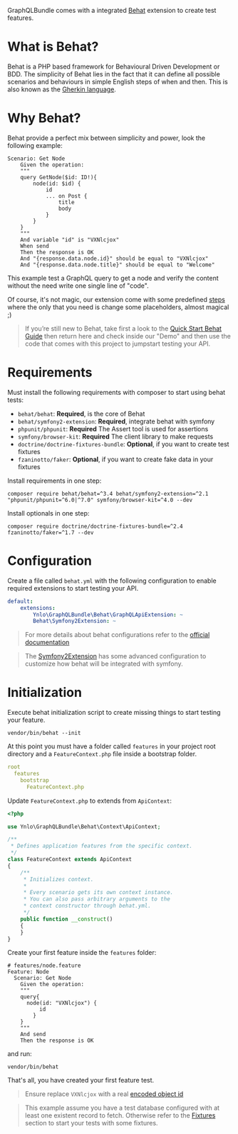 GraphQLBundle comes with a integrated [Behat](http://behat.org) extension to create test features.

# What is Behat?

Behat is a PHP based framework for Behavioural Driven Development or BDD. 
The simplicity of Behat lies in the fact that it can define 
all possible scenarios and behaviours in simple English steps of when and then. 
This is also known as the [Gherkin language](http://behat.org/en/latest/user_guide/gherkin.html).

# Why Behat?

Behat provide a perfect mix between simplicity and power, look the following example:

````gherkin
Scenario: Get Node
    Given the operation:
    """
    query GetNode($id: ID!){
        node(id: $id) {
            id
            ... on Post {
                title
                body
            }
        }
    }
    """
    And variable "id" is "VXNlcjox"
    When send
    Then the response is OK
    And "{response.data.node.id}" should be equal to "VXNlcjox"
    And "{response.data.node.title}" should be equal to "Welcome"
````    
This example test a GraphQL query to get a node and verify
the content without the need write one single line of "code".

Of course, it's not magic, our extension come with some predefined 
[steps](03_Predefined_Steps.md) 
where the only that you need is change some placeholders, almost magical ;)

> If you’re still new to Behat, take first a look to the 
[Quick Start Behat Guide](http://behat.org/en/latest/quick_start.html)
 then return here and check inside our "Demo" and then use the code 
 that comes with this project to jumpstart testing your API.
 
# Requirements

Must install the following requirements with composer to start using behat tests:

- `behat/behat`: **Required**, is the core of Behat
- `behat/symfony2-extension`: **Required**, integrate behat with symfony
- `phpunit/phpunit`: **Required** The Assert tool is used for assertions
- `symfony/browser-kit`: **Required** The client library to make requests
- `doctrine/doctrine-fixtures-bundle`: **Optional**, if you want to create test fixtures
- `fzaninotto/faker`: **Optional**, if you want to create fake data in your fixtures

Install requirements in one step:

    composer require behat/behat=^3.4 behat/symfony2-extension=^2.1 "phpunit/phpunit=^6.0|^7.0" symfony/browser-kit=^4.0 --dev

Install optionals in one step:

    composer require doctrine/doctrine-fixtures-bundle=^2.4 fzaninotto/faker=^1.7 --dev
    
# Configuration

Create a file called `behat.yml` with the following configuration 
to enable required extensions to start testing your API.

````yaml
default: 
    extensions:
        Ynlo\GraphQLBundle\Behat\GraphQLApiExtension: ~
        Behat\Symfony2Extension: ~
````
> For more details about behat configurations refer
 to the [official documentation](http://behat.org/en/latest/user_guide/configuration.html)

> The [Symfony2Extension](https://github.com/Behat/Symfony2Extension) has some advanced configuration 
to customize how behat will be integrated with symfony.

# Initialization

Execute behat initialization script to create missing things 
to start testing your feature.

    vendor/bin/behat --init
    
At this point you must have a folder called `features` in your project root directory
and a `FeatureContext.php` file inside a bootstrap folder.

````yaml
root
  features
    bootstrap
      FeatureContext.php
````

Update `FeatureContext.php` to extends from `ApiContext`:

````php
<?php

use Ynlo\GraphQLBundle\Behat\Context\ApiContext;

/**
 * Defines application features from the specific context.
 */
class FeatureContext extends ApiContext
{
    /**
     * Initializes context.
     *
     * Every scenario gets its own context instance.
     * You can also pass arbitrary arguments to the
     * context constructor through behat.yml.
     */
    public function __construct()
    {
    }
}
````

Create your first feature inside the `features` folder:
````gherkin
# features/node.feature
Feature: Node
  Scenario: Get Node
    Given the operation:
    """
    query{
      node(id: "VXNlcjox") {
          id
        }
    }
    """
    And send
    Then the response is OK
````

and run:

    vendor/bin/behat
    
That's all, you have created your first feature test.

> Ensure replace `VXNlcjox` with a real [encoded object id](../08_Reference/01_Object_ID.md)

> This example assume you have a test database configured 
with at least one existent record to fetch. 
Otherwise refer to the [Fixtures](02_Fixtures.md) section to start your tests with
 some fixtures.